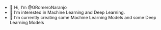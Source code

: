 - 👋 Hi, I’m @GRomeroNaranjo
- 👀 I’m interested in Machine Learning and Deep Learning.
- 🌱 I’m currently creating some Machine Learning Models and some Deep Learning Models

<!---
GRomeroNaranjo/GRomeroNaranjo is a ✨ special ✨ repository because its `README.md` (this file) appears on your GitHub profile.
You can click the Preview link to take a look at your changes.
--->
